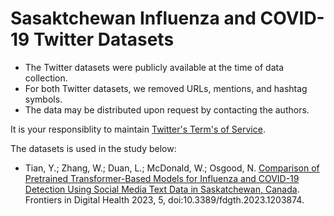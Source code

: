 # Sasaktchewan Influenza and COVID-19 Twitter Datasets

* The Twitter datasets were publicly available at the time of data collection. 
* For both Twitter datasets, we removed URLs, mentions, and hashtag symbols. 
* The data may be distributed upon request by contacting the authors. 

It is your responsiblity to maintain [Twitter's Term's of Service](https://dev.twitter.com/overview/terms/policy.html). 

The datasets is used in the study below: 

* Tian, Y.; Zhang, W.; Duan, L.; McDonald, W.; Osgood, N. [Comparison of Pretrained Transformer-Based Models for Influenza and COVID-19 Detection Using Social Media Text Data in Saskatchewan, Canada](https://www.frontiersin.org/articles/10.3389/fdgth.2023.1203874/full). Frontiers in Digital Health 2023, 5, doi:10.3389/fdgth.2023.1203874.

